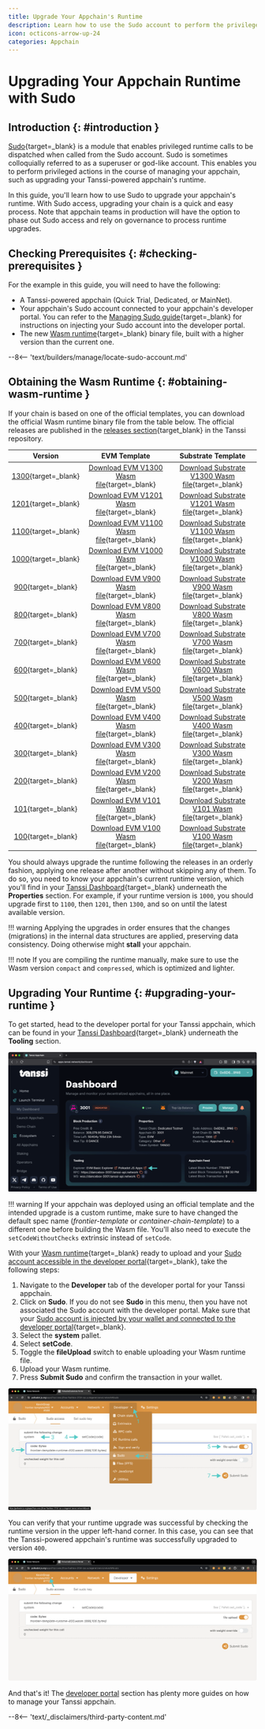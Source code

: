 ```yaml
---
title: Upgrade Your Appchain's Runtime
description: Learn how to use the Sudo account to perform the privileged action of upgrading the runtime of your Tanssi-powered appchain through the developer portal.
icon: octicons-arrow-up-24
categories: Appchain
---
```


# Upgrading Your Appchain Runtime with Sudo

## Introduction {: #introduction }

[Sudo](https://paritytech.github.io/polkadot-sdk/master/pallet_sudo/index.html){target=\_blank} is a module that enables privileged runtime calls to be dispatched when called from the Sudo account. Sudo is sometimes colloquially referred to as a superuser or god-like account. This enables you to perform privileged actions in the course of managing your appchain, such as upgrading your Tanssi-powered appchain's runtime.

In this guide, you'll learn how to use Sudo to upgrade your appchain's runtime. With Sudo access, upgrading your chain is a quick and easy process. Note that appchain teams in production will have the option to phase out Sudo access and rely on governance to process runtime upgrades.

## Checking Prerequisites {: #checking-prerequisites }

For the example in this guide, you will need to have the following:

 - A Tanssi-powered appchain (Quick Trial, Dedicated, or MainNet).
 - Your appchain's Sudo account connected to your appchain's developer portal. You can refer to the [Managing Sudo guide](/builders/manage/developer-portal/sudo/#configuring-polkadotjs-apps){target=\_blank} for instructions on injecting your Sudo account into the developer portal.
 - The new [Wasm runtime](/learn/framework/architecture/#runtime){target=\_blank} binary file, built with a higher version than the current one.

--8<-- 'text/builders/manage/locate-sudo-account.md'

## Obtaining the Wasm Runtime {: #obtaining-wasm-runtime }

If your chain is based on one of the official templates, you can download the official Wasm runtime binary file from the table below. The official releases are published in the [releases section](https://github.com/moondance-labs/tanssi/releases){target\_blank} in the Tanssi repository.


|                                               Version                                                |                                                                             EVM Template                                                                              |                                                                            Substrate Template                                                                             |
|:----------------------------------------------------------------------------------------------------:|:---------------------------------------------------------------------------------------------------------------------------------------------------------------------:|:-------------------------------------------------------------------------------------------------------------------------------------------------------------------------:|
| [1300](https://github.com/moondance-labs/tanssi/releases/tag/runtime-1300-templates){target=\_blank} | [Download EVM V1300 Wasm file](https://github.com/moondance-labs/tanssi/releases/download/runtime-1300-templates/frontier-template-runtime-1300.wasm){target=\_blank} | [Download Substrate V1300 Wasm file](https://github.com/moondance-labs/tanssi/releases/download/runtime-1300-templates/simple-template-runtime-1300.wasm){target=\_blank} |
| [1201](https://github.com/moondance-labs/tanssi/releases/tag/runtime-1201-templates){target=\_blank} | [Download EVM V1201 Wasm file](https://github.com/moondance-labs/tanssi/releases/download/runtime-1201-templates/frontier-template-runtime-1201.wasm){target=\_blank} | [Download Substrate V1201 Wasm file](https://github.com/moondance-labs/tanssi/releases/download/runtime-1201-templates/simple-template-runtime-1201.wasm){target=\_blank} |
| [1100](https://github.com/moondance-labs/tanssi/releases/tag/runtime-1100-templates){target=\_blank} | [Download EVM V1100 Wasm file](https://github.com/moondance-labs/tanssi/releases/download/runtime-1100-templates/frontier-template-runtime-1100.wasm){target=\_blank} | [Download Substrate V1100 Wasm file](https://github.com/moondance-labs/tanssi/releases/download/runtime-1100-templates/simple-template-runtime-1100.wasm){target=\_blank} |
| [1000](https://github.com/moondance-labs/tanssi/releases/tag/runtime-1000-templates){target=\_blank} | [Download EVM V1000 Wasm file](https://github.com/moondance-labs/tanssi/releases/download/runtime-1000-templates/frontier-template-runtime-1000.wasm){target=\_blank} | [Download Substrate V1000 Wasm file](https://github.com/moondance-labs/tanssi/releases/download/runtime-1000-templates/simple-template-runtime-1000.wasm){target=\_blank} |
|  [900](https://github.com/moondance-labs/tanssi/releases/tag/runtime-900-templates){target=\_blank}  |  [Download EVM V900 Wasm file](https://github.com/moondance-labs/tanssi/releases/download/runtime-900-templates/frontier-template-runtime-900.wasm){target=\_blank}   |  [Download Substrate V900 Wasm file](https://github.com/moondance-labs/tanssi/releases/download/runtime-900-templates/simple-template-runtime-900.wasm){target=\_blank}   |
|       [800](https://github.com/moondance-labs/tanssi/releases/tag/runtime-800){target=\_blank}       |       [Download EVM V800 Wasm file](https://github.com/moondance-labs/tanssi/releases/download/runtime-800/frontier-template-runtime-800.wasm){target=\_blank}        |       [Download Substrate V800 Wasm file](https://github.com/moondance-labs/tanssi/releases/download/runtime-800/simple-template-runtime-800.wasm){target=\_blank}        |
|       [700](https://github.com/moondance-labs/tanssi/releases/tag/runtime-700){target=\_blank}       |       [Download EVM V700 Wasm file](https://github.com/moondance-labs/tanssi/releases/download/runtime-700/frontier-template-runtime-700.wasm){target=\_blank}        |       [Download Substrate V700 Wasm file](https://github.com/moondance-labs/tanssi/releases/download/runtime-700/simple-template-runtime-700.wasm){target=\_blank}        |
|       [600](https://github.com/moondance-labs/tanssi/releases/tag/runtime-600){target=\_blank}       |       [Download EVM V600 Wasm file](https://github.com/moondance-labs/tanssi/releases/download/runtime-600/frontier-template-runtime-600.wasm){target=\_blank}        |       [Download Substrate V600 Wasm file](https://github.com/moondance-labs/tanssi/releases/download/runtime-600/simple-template-runtime-600.wasm){target=\_blank}        |
|       [500](https://github.com/moondance-labs/tanssi/releases/tag/runtime-500){target=\_blank}       |       [Download EVM V500 Wasm file](https://github.com/moondance-labs/tanssi/releases/download/runtime-500/frontier-template-runtime-500.wasm){target=\_blank}        |       [Download Substrate V500 Wasm file](https://github.com/moondance-labs/tanssi/releases/download/runtime-500/simple-template-runtime-500.wasm){target=\_blank}        |
|  [400](https://github.com/moondance-labs/tanssi/releases/tag/runtime-400-templates){target=\_blank}  |  [Download EVM V400 Wasm file](https://github.com/moondance-labs/tanssi/releases/download/runtime-400-templates/frontier-template-runtime-400.wasm){target=\_blank}   |  [Download Substrate V400 Wasm file](https://github.com/moondance-labs/tanssi/releases/download/runtime-400-templates/simple-template-runtime-400.wasm){target=\_blank}   |
|  [300](https://github.com/moondance-labs/tanssi/releases/tag/templates-runtime-300){target=\_blank}  |  [Download EVM V300 Wasm file](https://github.com/moondance-labs/tanssi/releases/download/templates-runtime-300/frontier-template-runtime-300.wasm){target=\_blank}   |  [Download Substrate V300 Wasm file](https://github.com/moondance-labs/tanssi/releases/download/templates-runtime-300/simple-template-runtime-300.wasm){target=\_blank}   |
|       [200](https://github.com/moondance-labs/tanssi/releases/tag/runtime-200){target=\_blank}       |       [Download EVM V200 Wasm file](https://github.com/moondance-labs/tanssi/releases/download/runtime-200/frontier-template-runtime-200.wasm){target=\_blank}        |       [Download Substrate V200 Wasm file](https://github.com/moondance-labs/tanssi/releases/download/runtime-200/simple-template-runtime-200.wasm){target=\_blank}        |
|  [101](https://github.com/moondance-labs/tanssi/releases/tag/runtime-101-templates){target=\_blank}  |  [Download EVM V101 Wasm file](https://github.com/moondance-labs/tanssi/releases/download/runtime-101-templates/frontier-template-runtime-101.wasm){target=\_blank}   |  [Download Substrate V101 Wasm file](https://github.com/moondance-labs/tanssi/releases/download/runtime-101-templates/simple-template-runtime-101.wasm){target=\_blank}   |
|  [100](https://github.com/moondance-labs/tanssi/releases/tag/runtime-100-templates){target=\_blank}  |  [Download EVM V100 Wasm file](https://github.com/moondance-labs/tanssi/releases/download/runtime-100-templates/frontier-template-runtime-100.wasm){target=\_blank}   |  [Download Substrate V100 Wasm file](https://github.com/moondance-labs/tanssi/releases/download/runtime-100-templates/simple-template-runtime-100.wasm){target=\_blank}   |

You should always upgrade the runtime following the releases in an orderly fashion, applying one release after another without skipping any of them. To do so, you need to know your appchain's current runtime version, which you'll find in your [Tanssi Dashboard](https://apps.tanssi.network){target=\_blank} underneath the **Properties** section. For example, if your runtime version is `1000`, you should upgrade first to `1100`, then `1201`, then `1300`, and so on until the latest available version.

!!! warning
    Applying the upgrades in order ensures that the changes (migrations) in the internal data structures are applied, preserving data consistency. Doing otherwise might **stall** your appchain.

!!! note
    If you are compiling the runtime manually, make sure to use the Wasm version `compact` and `compressed`, which is optimized and lighter.

## Upgrading Your Runtime {: #upgrading-your-runtime }

To get started, head to the developer portal for your Tanssi appchain, which can be found in your [Tanssi Dashboard](https://apps.tanssi.network){target=\_blank} underneath the **Tooling** section.

![Locating your Developer Portal Link on apps.tanssi.network](/images/builders/manage/developer-portal/upgrade/upgrade-1.webp)

!!! warning
    If your appchain was deployed using an official template and the intended upgrade is a custom runtime, make sure to have changed the default spec name (*frontier-template* or *container-chain-template*) to a different one before building the Wasm file. You'll also need to execute the `setCodeWithoutChecks` extrinsic instead of `setCode`.

With your [Wasm runtime](/learn/framework/architecture/#runtime){target=\_blank} ready to upload and your [Sudo account accessible in the developer portal](/builders/manage/developer-portal/sudo/#configuring-polkadotjs-apps){target=\_blank}, take the following steps:

1. Navigate to the **Developer** tab of the developer portal for your Tanssi appchain.
2. Click on **Sudo**. If you do not see **Sudo** in this menu, then you have not associated the Sudo account with the developer portal. Make sure that your [Sudo account is injected by your wallet and connected to the developer portal](/builders/manage/developer-portal/sudo/#configuring-polkadotjs-apps){target=\_blank}.
3. Select the **system** pallet.
4. Select **setCode**.
5. Toggle the **fileUpload** switch to enable uploading your Wasm runtime file.
6. Upload your Wasm runtime.
7. Press **Submit Sudo** and confirm the transaction in your wallet.

![Upgrading your Runtime on the Developer Portal](/images/builders/manage/developer-portal/upgrade/upgrade-2.webp)

You can verify that your runtime upgrade was successful by checking the runtime version in the upper left-hand corner. In this case, you can see that the Tanssi-powered appchain's runtime was successfully upgraded to version `400`.

![Check Runtime version on Polkadot.js Apps](/images/builders/manage/developer-portal/upgrade/upgrade-3.webp)

And that's it! The [developer portal](/builders/manage/developer-portal/) section has plenty more guides on how to manage your Tanssi appchain.

--8<-- 'text/_disclaimers/third-party-content.md'

